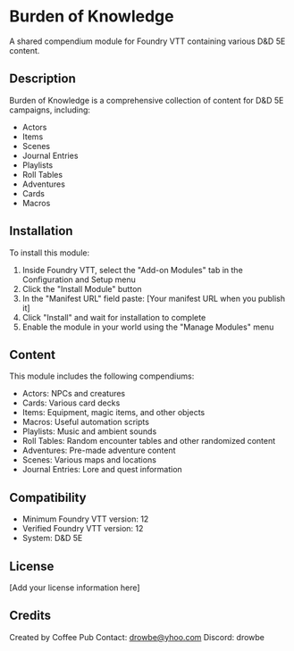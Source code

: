# Burden of Knowledge

A shared compendium module for Foundry VTT containing various D&D 5E content.

## Description

Burden of Knowledge is a comprehensive collection of content for D&D 5E campaigns, including:
- Actors
- Items
- Scenes
- Journal Entries
- Playlists
- Roll Tables
- Adventures
- Cards
- Macros

## Installation

To install this module:

1. Inside Foundry VTT, select the "Add-on Modules" tab in the Configuration and Setup menu
2. Click the "Install Module" button
3. In the "Manifest URL" field paste: [Your manifest URL when you publish it]
4. Click "Install" and wait for installation to complete
5. Enable the module in your world using the "Manage Modules" menu

## Content

This module includes the following compendiums:
- Actors: NPCs and creatures
- Cards: Various card decks
- Items: Equipment, magic items, and other objects
- Macros: Useful automation scripts
- Playlists: Music and ambient sounds
- Roll Tables: Random encounter tables and other randomized content
- Adventures: Pre-made adventure content
- Scenes: Various maps and locations
- Journal Entries: Lore and quest information

## Compatibility

- Minimum Foundry VTT version: 12
- Verified Foundry VTT version: 12
- System: D&D 5E

## License

[Add your license information here]

## Credits

Created by Coffee Pub
Contact: drowbe@yhoo.com
Discord: drowbe 